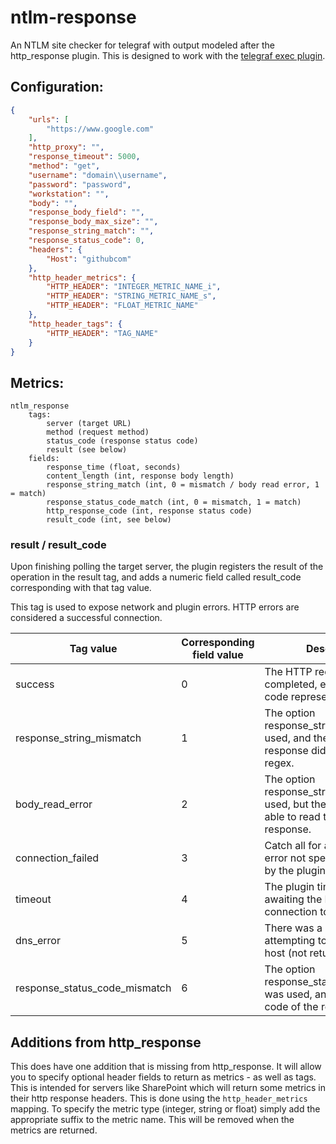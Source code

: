 # ntlm-response

An NTLM site checker for telegraf with output modeled after the http_response plugin. This is designed to work with the [telegraf exec plugin](https://github.com/influxdata/telegraf/tree/master/plugins/inputs/exec). 

## Configuration:
```json
{
    "urls": [
        "https://www.google.com"
    ],
    "http_proxy": "",
    "response_timeout": 5000,
    "method": "get",
    "username": "domain\\username",
    "password": "password",
    "workstation": "",
    "body": "",
    "response_body_field": "",
    "response_body_max_size": "",
    "response_string_match": "",
    "response_status_code": 0,
    "headers": {
        "Host": "githubcom"
    },
    "http_header_metrics": {
        "HTTP_HEADER": "INTEGER_METRIC_NAME_i",
        "HTTP_HEADER": "STRING_METRIC_NAME_s",
        "HTTP_HEADER": "FLOAT_METRIC_NAME"
    },
    "http_header_tags": {
        "HTTP_HEADER": "TAG_NAME"
    }
}
```

## Metrics:

    ntlm_response
        tags:
            server (target URL)
            method (request method)
            status_code (response status code)
            result (see below)
        fields:
            response_time (float, seconds)
            content_length (int, response body length)
            response_string_match (int, 0 = mismatch / body read error, 1 = match)
            response_status_code_match (int, 0 = mismatch, 1 = match)
            http_response_code (int, response status code)
            result_code (int, see below)

### result / result_code

Upon finishing polling the target server, the plugin registers the result of the operation in the result tag, and adds a numeric field called result_code corresponding with that tag value.

This tag is used to expose network and plugin errors. HTTP errors are considered a successful connection.

|Tag value |	Corresponding field value |	Description |
|---|---|---|
|success |0 |The HTTP request completed, even if the HTTP code represents an error|
|response_string_mismatch |1 |The option response_string_match was used, and the body of the response didn't match the regex. |HTTP errors with content in their body (like 4xx, 5xx) will trigger this error
|body_read_error |2 |The option response_string_match was used, but the plugin wasn't able to read the body of the response. |Responses with empty bodies (like 3xx, HEAD, etc) will trigger this error. Or the option response_body_field was used and the content of the response body was not a valid utf-8. Or the size of the body of the response exceeded the response_body_max_size
|connection_failed |3 |Catch all for any network error not specifically handled by the plugin|
|timeout |4 |The plugin timed out while awaiting the HTTP connection to complete|
|dns_error |5 |There was a DNS error while attempting to connect to the host (not returned)|
|response_status_code_mismatch |6 |The option response_status_code_match was used, and the status code of the response didn't |match the value.

## Additions from http_response

This does have one addition that is missing from http_response. It will allow you to specify optional header fields to return as metrics - as well as tags. This is intended for servers like SharePoint which will return some metrics in their http response headers. This is done using the `http_header_metrics` mapping. To specify the metric type (integer, string or float) simply add the appropriate suffix to the metric name. This will be removed when the metrics are returned.